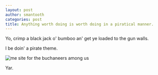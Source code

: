 ```yaml
---
layout: post
author: smantooth
categories: post
title: Anything worth doing is worth doing in a piratical manner.
---
```


Yo, crimp a black jack o' bumboo an' get ye loaded to the gun walls.

I be doin' a pirate theme.

![me site for the buchaneers among us](http://imageshack.us/a/img41/6895/329h.png)


Yar.

